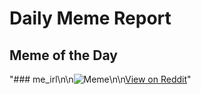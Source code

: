 # Daily Meme Report

## Meme of the Day
"### me_irl\n\n![Meme](https://i.redd.it/6oq2x6nbhfae1.png)\n\n[View on Reddit](https://redd.it/1hr9djl)"
